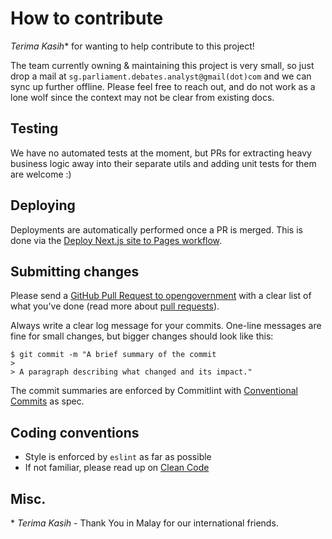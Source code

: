 # How to contribute

*Terima Kasih*\* for wanting to help contribute to this project!

The team currently owning & maintaining this project is very small, so just drop a mail at `sg.parliament.debates.analyst@gmail(dot)com` and we can sync up further offline. Please feel free to reach out, and do not work as a lone wolf since the context may not be clear from existing docs.

## Testing

We have no automated tests at the moment, but PRs for extracting heavy business logic away into their separate utils and adding unit tests for them are welcome :)

## Deploying

Deployments are automatically performed once a PR is merged. This is done via the [Deploy Next.js site to Pages workflow](https://github.com/whatsayyourmp/whatsayyourmp.github.io/actions/workflows/deploy.yml).

## Submitting changes

Please send a [GitHub Pull Request to opengovernment](https://github.com/whatsayyourmp/whatsayyourmp.github.io/pull/new/main) with a clear list of what you've done (read more about [pull requests](http://help.github.com/pull-requests/)).

Always write a clear log message for your commits. One-line messages are fine for small changes, but bigger changes should look like this:

    $ git commit -m "A brief summary of the commit
    > 
    > A paragraph describing what changed and its impact."

The commit summaries are enforced by Commitlint with [Conventional Commits](https://www.conventionalcommits.org/en/v1.0.0/) as spec.

## Coding conventions

* Style is enforced by `eslint` as far as possible
* If not familiar, please read up on [Clean Code](https://github.com/ryanmcdermott/clean-code-javascript)

## Misc.

\* *Terima Kasih* - Thank You in Malay for our international friends.